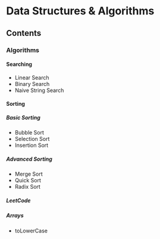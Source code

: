 # Data Structures & Algorithms

## Contents

### Algorithms

#### Searching 
* Linear Search
* Binary Search
* Naive String Search

#### Sorting

##### Basic Sorting
* Bubble Sort
* Selection Sort
* Insertion Sort
  
##### Advanced Sorting
* Merge Sort
* Quick Sort
* Radix Sort


##### LeetCode
##### Arrays
* toLowerCase